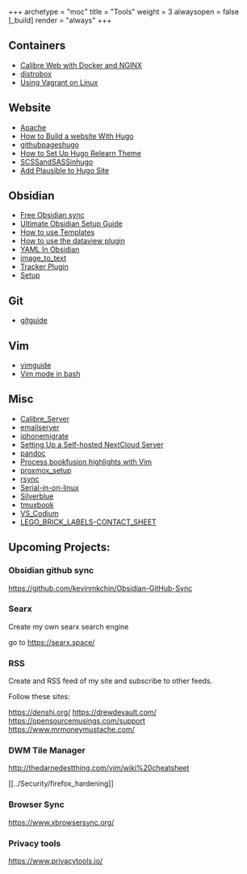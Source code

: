 +++ 
archetype = "moc" 
title = "Tools" 
weight = 3
alwaysopen = false
[_build]
  render = "always"
+++

## Containers
- [Calibre Web with Docker and NGINX](Calibre%20Web%20with%20Docker%20and%20NGINX.md)
- [distrobox](distrobox.md)
- [Using Vagrant on Linux](Using%20Vagrant%20on%20Linux.md)

## Website
- [Apache](Apache.md)
- [How to Build a website With Hugo](How%20to%20Build%20a%20website%20With%20Hugo.md)
- [githubpageshugo](githubpageshugo.md)
- [How to Set Up Hugo Relearn Theme](How%20to%20Set%20Up%20Hugo%20Relearn%20Theme.md)
- [SCSSandSASSinhugo](SCSSandSASSinhugo.md)
- [Add Plausible to Hugo Site](Add%20Plausible%20to%20Hugo%20Site.md)

## Obsidian

- [Free Obsidian sync](Free%20Obsidian%20sync.md)
- [Ultimate Obsidian Setup Guide](Ultimate%20Obsidian%20Setup%20Guide.md)
- [How to use Templates](How%20to%20use%20Templates.md)
- [How to use the dataview plugin](How%20to%20use%20the%20dataview%20plugin.md)
- [YAML In Obsidian](YAML%20In%20Obsidian.md)
- [image_to_text](image_to_text.md)
- [Tracker Plugin](Tracker%20Plugin.md)
- [Setup](Setup.md)
## Git
- [gitguide](gitguide.md)

## Vim
- [vimguide](vimguide.md)
- [Vim mode in bash](Vim%20mode%20in%20bash.md)

## Misc
- [Calibre_Server](Calibre_Server.md)
- [emailserver](emailserver.md)
- [iphonemigrate](iphonemigrate.md)
- [Setting Up a Self-hosted NextCloud Server](Setting%20Up%20a%20Self-hosted%20NextCloud%20Server.md)
- [pandoc](pandoc.md)
- [Process bookfusion highlights with Vim](Process%20bookfusion%20highlights%20with%20Vim.md)
- [proxmox_setup](proxmox_setup.md)
- [rsync](rsync.md)
- [Serial-in-on-linux](Serial-in-on-linux.md)
- [Silverblue](Silverblue.md)
- [tmuxbook](tmuxbook.md)
- [VS_Codium](VS_Codium.md)
- [LEGO_BRICK_LABELS-CONTACT_SHEET](LEGO_BRICK_LABELS-CONTACT_SHEET.pdf)
 
## Upcoming Projects:

### Obsidian github sync

https://github.com/kevinmkchin/Obsidian-GitHub-Sync
### Searx 

Create my own searx search engine

go to https://searx.space/

### RSS

Create and RSS feed of my site and subscribe to other feeds.

Follow these sites:

https://denshi.org/
https://drewdevault.com/
https://opensourcemusings.com/support
https://www.mrmoneymustache.com/

### DWM Tile Manager

http://thedarnedestthing.com/vim/wiki%20cheatsheet

[[../Security/firefox_hardening]]

### Browser Sync
https://www.xbrowsersync.org/

### Privacy tools
https://www.privacytools.io/
